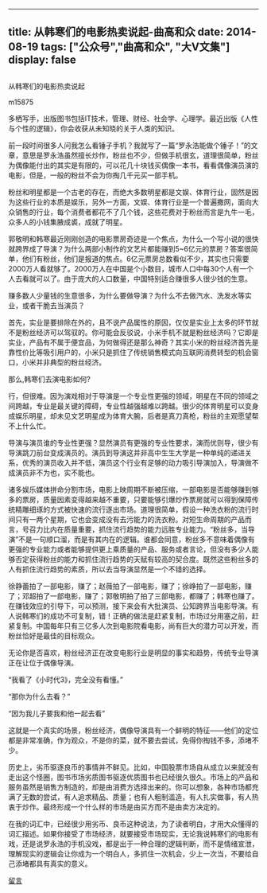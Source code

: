 
---
title:   从韩寒们的电影热卖说起-曲高和众
date: 2014-08-19
tags: ["公众号","曲高和众", "大V文集"]
display: false
---


## 



从韩寒们的电影热卖说起




m15875




多栖写手，出版图书包括IT技术，管理、财经、社会学、心理学。最近出版《人性与个性的逻辑》，你会收获从未知晓的关于人类的知识。


前一段时间很多人问我怎么看锤子手机？我就写了一篇“罗永浩能做个锤子！”的文章，意思是罗永浩虽然擅长炒作，粉丝也不少，但做手机很玄，道理很简单，粉丝为偶像能付出的其实是有限的，可以花几十块钱买偶像一本书，看看偶像演员演的电影，但是，一般的粉丝不会为你掏几千元买一部手机。

 

粉丝和明星都是一个古老的存在，而绝大多数明星都是文娱、体育行业，固然是因为这些行业的本质是娱乐，另外一方面，文娱、体育行业是一个普遍撒网，面向大众销售的行业，每个消费者都花不了几个钱，这些花费对于粉丝而言是九牛一毛，众多人的小钱集腋成裘，成就了明星。

 

郭敬明和韩寒最近刚刚创造的电影票房奇迹是一个焦点，为什么一个写小说的很快就跨界成了导演？为什么两部小制作的文艺片都能赚到5~6亿元的票房？答案很简单，他们有粉丝，他们是报道的焦点。6亿元票房总数看似不少，其实也只需要2000万人看就够了。2000万人在中国是个小数目，城市人口中每30个人有一个人去看就可以了。由于庞大的人口数量，中国特别适合赚很多人很少钱的生意。

 

赚多数人少量钱的生意很多，为什么要做导演？为什么不去做汽水、洗发水等实业，或者干脆去当演员？

 

首先，实业是要排除在外的，且不说产品属性的原因，仅仅是实业上太多的环节就不是粉丝经济可以驾驭的。你可能会反驳说，小米手机不就是粉丝经济吗？它即是实业，产品有不属于便宜品，为何做得还是那么神奇？其实小米的粉丝经济首先是靠性价比等吸引用户的，小米只是抓住了传统销售模式向互联网消费转型的机会窗口，小米并非典型的粉丝经济。

 

那么,韩寒们去演电影如何?

 

行，但很难。因为演戏相对于导演是一个专业性更强的领域，明星在不同的领域之间跨越，专业是最关键的障碍，专业性越强越难以跨越。很少的体育明星可以变身成娱乐明星，却未见文艺明星成为体育大腕，后者是真刀真枪，粉丝的主观愿望帮不上什么忙。

 

导演与演员谁的专业性更强？显然演员有更强的专业性要求，演而优则导，很少有导演跳刀前台变成演员的。演员到导演这并非高中生生大学是一种单纯的递进关系，优秀的演员收入并不低，演员这个行业有足够的动力吸引导演加入，导演做不成演员非不为也，实不能也。

 

诸多娱乐媒体拼命分割市场，电影上映周期不断被压缩，一部电影是否能够赚到够多的票房，质量因素变得越来越不重要，只要能够引爆炒作票房就可以得到保障传统精雕细琢的方式被快速的流行逐出市场。道理很简单，假设一种洗衣粉的流行时间只有一两个星期，它也会变成没有去污能力的洗衣粉。对短生命周期的产品而言，号召力比内在质量重要，抓住流行趋势的能力远胜专业能力。“粉丝多，当导演”不是一句顺口溜，而是有其内在的逻辑。谁都会同意，粉丝多不意味着偶像有更强的专业能力或者能够提供更上乘质量的产品、服务或者言论，但没有多少人能够否定获得粉丝的能力和抓住流行趋势的天赋有较高的契合度。既然这些粉丝多的人有抓住流行趋势的素质，所以去当导演显然是一个不错的选择。

 

徐静蕾拍了一部电影，赚了；赵薇拍了一部电影，赚了；徐峥拍了一部电影，赚了；邓超拍了一部电影，赚了；郭敬明拍了拍了三部电影，都赚了；韩寒也赚了。在赚钱效应的引导下，可以预测，接下来会有大批演员、公知跨界当电影导演。有人说韩寒们的成功不可复制，错！正确的做法是赶紧复制，市场过分用塞之前，赶紧复制。中国每年只有三亿多人次到电影院看电影，尚有巨大的潜力可以开发，而粉丝恰好是最佳的目标观众。

 

无论你是否喜欢，粉丝经济正在改变电影行业是明显的事实和趋势，传统专业导演正在让位于偶像导演。

 

“我看了《小时代3》，完全没有看懂。”

 

“那你为什么去看？”

 

“因为我儿子要我和他一起去看”

 

这就是一个真实的场景，粉丝经济，偶像导演具有一个鲜明的特征——他们的定位都是非常准确，作为观众，不是你的菜，就不要去尝试，免得你掏钱不多，添堵不少。

 

历史上，劣币驱逐良币的事情并不鲜见。比如，中国股票市场自从成立以来就没有走出这个怪圈，图书市场劣质图书驱逐优质图书也已经很久很久。市场上的产品和服务虽然是销售方制造的，却是由消费方选择出来的。你可以想象，各种市场都充满了无数的尝试，有人追求精品、质量；也有人粗制滥造，有人扎实做事，有人热衷于炒作。最终形成一个什么样的市场是由买方而不是由卖方决定的。

 

在我的词汇中，已经很少用劣币、良币这种说法，为了读者明白，才用大众懂得的词汇描述。如果你接受了市场经济，就要接受市场现实，无论我说韩寒们的电影有戏，还是说罗永浩的手机没戏，都是出于一种合理的逻辑判断，而不是情绪宣泄，理解现实的逻辑会让你成为一个明白人，多抓住一次机会，少上一次当，不要给自己添堵都具有真实的意义。









[留言](javascript:;)


